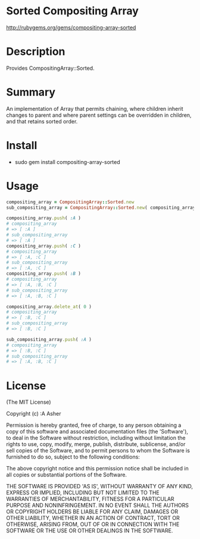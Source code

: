# Sorted Compositing Array #

http://rubygems.org/gems/compositing-array-sorted

# Description #

Provides CompositingArray::Sorted.

# Summary #

An implementation of Array that permits chaining, where children inherit changes to parent and where parent settings can be overridden in children, and that retains sorted order.

# Install #

* sudo gem install compositing-array-sorted

# Usage #

```ruby
compositing_array = CompositingArray::Sorted.new
sub_compositing_array = CompositingArray::Sorted.new( compositing_array )

compositing_array.push( :A )
# compositing_array
# => [ :A ]
# sub_compositing_array
# => [ :A ]
compositing_array.push( :C )
# compositing_array
# => [ :A, :C ]
# sub_compositing_array
# => [ :A, :C ]
compositing_array.push( :B )
# compositing_array
# => [ :A, :B, :C ]
# sub_compositing_array
# => [ :A, :B, :C ]

compositing_array.delete_at( 0 )
# compositing_array
# => [ :B, :C ]
# sub_compositing_array
# => [ :B, :C ]

sub_compositing_array.push( :A )
# compositing_array
# => [ :B, :C ]
# sub_compositing_array
# => [ :A, :B, :C ]
```

# License #

  (The MIT License)

  Copyright (c) :A Asher

  Permission is hereby granted, free of charge, to any person obtaining
  a copy of this software and associated documentation files (the
  'Software'), to deal in the Software without restriction, including
  without limitation the rights to use, copy, modify, merge, publish,
  distribute, sublicense, and/or sell copies of the Software, and to
  permit persons to whom the Software is furnished to do so, subject to
  the following conditions:

  The above copyright notice and this permission notice shall be
  included in all copies or substantial portions of the Software.

  THE SOFTWARE IS PROVIDED 'AS IS', WITHOUT WARRANTY OF ANY KIND,
  EXPRESS OR IMPLIED, INCLUDING BUT NOT LIMITED TO THE WARRANTIES OF
  MERCHANTABILITY, FITNESS FOR A PARTICULAR PURPOSE AND NONINFRINGEMENT.
  IN NO EVENT SHALL THE AUTHORS OR COPYRIGHT HOLDERS BE LIABLE FOR ANY
  CLAIM, DAMAGES OR OTHER LIABILITY, WHETHER IN AN ACTION OF CONTRACT,
  TORT OR OTHERWISE, ARISING FROM, OUT OF OR IN CONNECTION WITH THE
  SOFTWARE OR THE USE OR OTHER DEALINGS IN THE SOFTWARE.